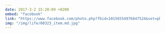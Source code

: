 ```yaml
---
date: 2017-3-2 15:20:09 +0200
embed: "facebook"
link: "https://www.facebook.com/photo.php?fbid=10156554976847524&set=pb.558382523.-2207520000.1491386136.&type=3&theater"
img: "/img/life/00323_item.md.jpg"
---
```

